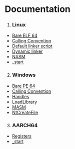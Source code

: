 # Documentation

1. ### Linux
  - [Bare ELF 64](https://github.com/bad1dea5/docs/blob/master/linux/elf.asm)
  - [Calling Convention](https://github.com/bad1dea5/docs/blob/master/linux/calling-convention.md)
  - [Default linker script](https://github.com/bad1dea5/docs/blob/master/linux/default-linker-script.md)
  - [Dynamic linker](https://github.com/bad1dea5/docs/blob/master/linux/dynamic-linker.md)
  - [NASM](https://github.com/bad1dea5/docs/blob/master/linux/nasm.md)
  - [_start](https://github.com/bad1dea5/docs/blob/master/linux/_start.md)
  
2. ### Windows
  - [Bare PE 64](https://github.com/bad1dea5/docs/blob/master/windows/PE.asm)
  - [Calling Convention](https://github.com/bad1dea5/docs/blob/master/windows/calling-convention.md)
  - [Handles](https://github.com/bad1dea5/docs/blob/master/windows/handles.md)
  - [LoadLibrary](https://github.com/bad1dea5/docs/blob/master/windows/loadlibrary.md)
  - [MASM](https://github.com/bad1dea5/docs/blob/master/windows/MASM.md)
  - [NtCreateFile](https://github.com/bad1dea5/docs/blob/master/windows/NtCreateFile.md)
  
3. ### AARCH64
  - [Registers](https://github.com/bad1dea5/docs/blob/master/aarch64/registers.md)
  - [_start](https://github.com/bad1dea5/docs/blob/master/aarch64/_start.md)

